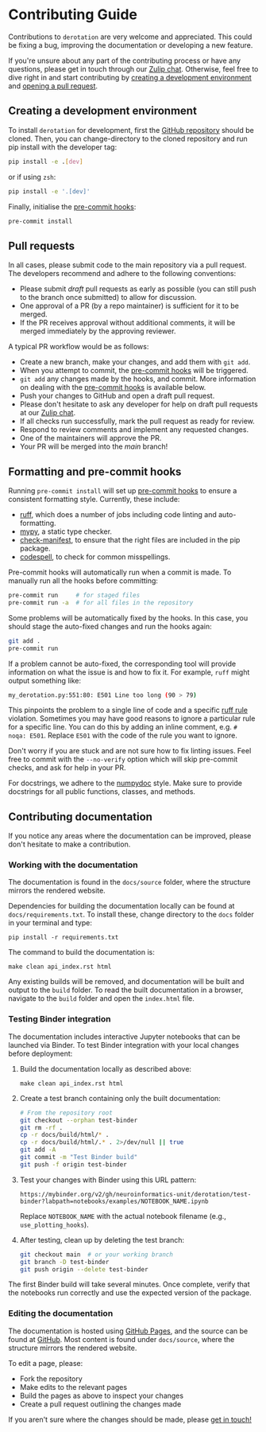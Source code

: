 # Contributing Guide

Contributions to ``derotation`` are very welcome and appreciated. This could be
fixing a bug, improving the documentation or developing a new feature.

If you're unsure about any part of the contributing process or have any questions, please
get in touch through our [Zulip chat](https://neuroinformatics.zulipchat.com/#narrow/channel/495735-Derotation).
Otherwise, feel free to dive right in and start contributing by
[creating a development environment](#creating-a-development-environment)
and [opening a pull request](#pull-requests).

## Creating a development environment

To install ``derotation`` for development, first the
[GitHub repository](https://github.com/neuroinformatics-unit/derotation)
should be cloned. Then, you can change-directory
to the cloned repository and run pip install with the developer tag:

```sh
pip install -e .[dev]
```

or if using `zsh`:

```sh
pip install -e '.[dev]'
```

Finally, initialise the [pre-commit hooks](#formatting-and-pre-commit-hooks):

```bash
pre-commit install
```


## Pull requests

In all cases, please submit code to the main repository via a pull request. The developers recommend and adhere
to the following conventions:

- Please submit *draft* pull requests as early as possible (you can still push to the branch once submitted) to
  allow for discussion.
- One approval of a PR (by a repo maintainer) is sufficient for it to be merged.
- If the PR receives approval without additional comments, it will be merged immediately by the approving reviewer.

A typical PR workflow would be as follows:
* Create a new branch, make your changes, and add them with `git add`.
* When you attempt to commit, the [pre-commit hooks](#formatting-and-pre-commit-hooks) will be triggered.
* `git add` any changes made by the hooks, and commit. More information on dealing with the [pre-commit hooks](#formatting-and-pre-commit-hooks) is available below.
* Push your changes to GitHub and open a draft pull request.
* Please don't hesitate to ask any developer for help on draft pull requests at our [Zulip chat](https://neuroinformatics.zulipchat.com/#narrow/channel/495735-Derotation).
* If all checks run successfully, mark the pull request as ready for review.
* Respond to review comments and implement any requested changes.
* One of the maintainers will approve the PR.
* Your PR will be merged into the *main* branch!

## Formatting and pre-commit hooks

Running `pre-commit install` will set up [pre-commit hooks](https://pre-commit.com/) to ensure a consistent formatting style. Currently, these include:
* [ruff](https://github.com/astral-sh/ruff), which does a number of jobs including code linting and auto-formatting.
* [mypy](https://mypy.readthedocs.io/en/stable/index.html), a static type checker.
* [check-manifest](https://github.com/mgedmin/check-manifest), to ensure that the right files are included in the pip package.
* [codespell](https://github.com/codespell-project/codespell), to check for common misspellings.


Pre-commit hooks will automatically run when a commit is made.
To manually run all the hooks before committing:

```sh
pre-commit run     # for staged files
pre-commit run -a  # for all files in the repository
```

Some problems will be automatically fixed by the hooks. In this case, you should
stage the auto-fixed changes and run the hooks again:

```sh
git add .
pre-commit run
```

If a problem cannot be auto-fixed, the corresponding tool will provide
information on what the issue is and how to fix it. For example, `ruff` might
output something like:

```sh
my_derotation.py:551:80: E501 Line too long (90 > 79)
```

This pinpoints the problem to a single line of code and a specific [ruff rule](https://docs.astral.sh/ruff/rules/) violation.
Sometimes you may have good reasons to ignore a particular rule for a specific line.
You can do this by adding an inline comment, e.g. `# noqa: E501`. Replace `E501` with the code of the rule you want to ignore.

Don't worry if you are stuck and are not sure how to fix linting
issues. Feel free to commit with the `--no-verify` option which will
skip pre-commit checks, and ask for help in your PR.

For docstrings, we adhere to the [numpydoc](https://numpydoc.readthedocs.io/en/latest/format.html) style.
Make sure to provide docstrings for all public functions, classes, and methods.

## Contributing documentation

If you notice any areas where the documentation can be improved,
please don't hesitate to make a contribution.

### Working with the documentation

The documentation is found in the `docs/source` folder, where the structure mirrors the rendered website.

Dependencies for building the documentation locally can be found at `docs/requirements.txt`.
To install these, change directory to the `docs` folder in your terminal and type:

```
pip install -r requirements.txt
```

The command to build the documentation is:

```
make clean api_index.rst html
```

Any existing builds will be removed, and documentation will be built and output
to the `build` folder. To read the built documentation in a browser, navigate to the `build`
folder and open the `index.html` file.

### Testing Binder integration

The documentation includes interactive Jupyter notebooks that can be launched via Binder.
To test Binder integration with your local changes before deployment:

1. Build the documentation locally as described above:
   ```
   make clean api_index.rst html
   ```

2. Create a test branch containing only the built documentation:
   ```bash
   # From the repository root
   git checkout --orphan test-binder
   git rm -rf .
   cp -r docs/build/html/* .
   cp -r docs/build/html/.* . 2>/dev/null || true
   git add -A
   git commit -m "Test Binder build"
   git push -f origin test-binder
   ```

3. Test your changes with Binder using this URL pattern:
   ```
   https://mybinder.org/v2/gh/neuroinformatics-unit/derotation/test-binder?labpath=notebooks/examples/NOTEBOOK_NAME.ipynb
   ```
   Replace `NOTEBOOK_NAME` with the actual notebook filename (e.g., `use_plotting_hooks`).

4. After testing, clean up by deleting the test branch:
   ```bash
   git checkout main  # or your working branch
   git branch -D test-binder
   git push origin --delete test-binder
   ```

The first Binder build will take several minutes. Once complete, verify that the notebooks run correctly and use the expected version of the package.

### Editing the documentation

The documentation is hosted using [GitHub Pages](https://pages.github.com/), and the source can be found at
[GitHub](https://github.com/neuroinformatics-unit/derotation/tree/main/docs).
Most content is found under `docs/source`, where the structure mirrors the rendered website.

To edit a page, please:

- Fork the repository
- Make edits to the relevant pages
- Build the pages as above to inspect your changes
- Create a pull request outlining the changes made

If you aren't sure where the changes should be made, please
[get in touch!](https://neuroinformatics.zulipchat.com/#narrow/channel/495735-Derotation)
